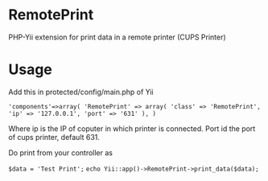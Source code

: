 RemotePrint
===========

PHP-Yii extension for print data in a remote printer (CUPS Printer)


Usage
===========

Add this in protected/config/main.php of Yii


`'components'=>array(
            'RemotePrint' => array(
            'class' => 'RemotePrint',
            'ip' => '127.0.0.1',
            'port' => '631'
        ),
)`


Where ip is the IP of coputer in which printer is connected. Port id the port of cups printer, default 631.

Do print from your controller as 

`$data = 'Test Print';`
`echo Yii::app()->RemotePrint->print_data($data);`
